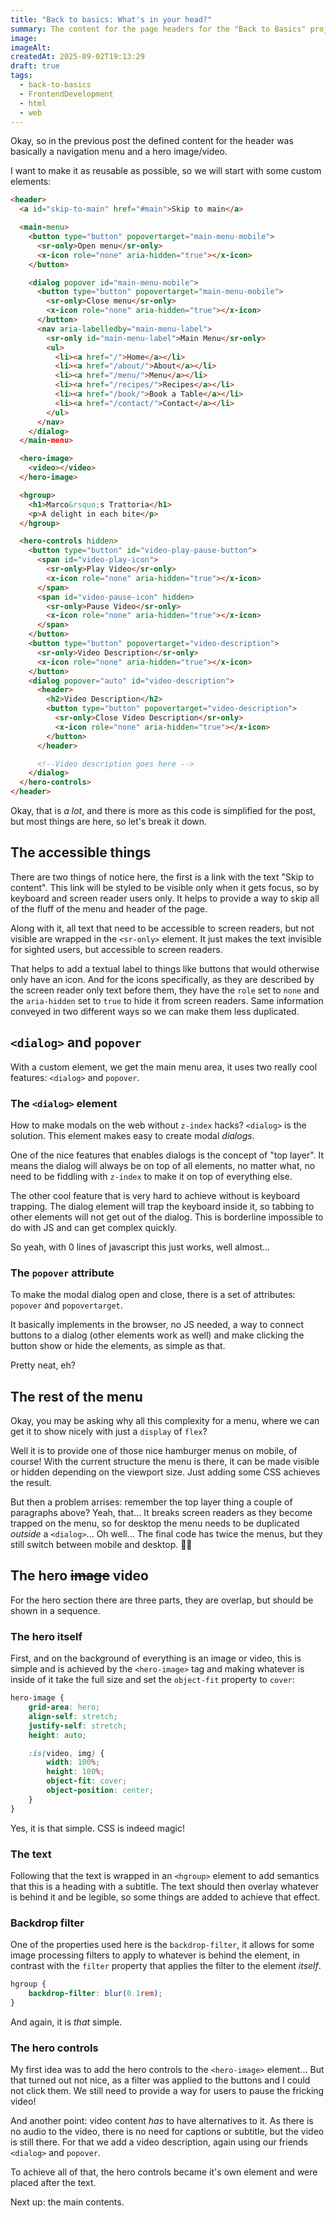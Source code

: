 ```yaml
---
title: "Back to basics: What's in your head?"
summary: The content for the page headers for the "Back to Basics" project.
image:
imageAlt:
createdAt: 2025-09-02T19:13:29
draft: true
tags:
  - back-to-basics
  - FrontendDevelopment
  - html
  - web
---
```


Okay, so in the previous post the defined content for the header was basically a navigation menu and a hero image/video.

I want to make it as reusable as possible, so we will start with some custom elements:

```html
<header>
  <a id="skip-to-main" href="#main">Skip to main</a>

  <main-menu>
    <button type="button" popovertarget="main-menu-mobile">
      <sr-only>Open menu</sr-only>
      <x-icon role="none" aria-hidden="true"></x-icon>
    </button>

    <dialog popover id="main-menu-mobile">
      <button type="button" popovertarget="main-menu-mobile">
        <sr-only>Close menu</sr-only>
        <x-icon role="none" aria-hidden="true"></x-icon>
      </button>
      <nav aria-labelledby="main-menu-label">
        <sr-only id="main-menu-label">Main Menu</sr-only>
        <ul>
          <li><a href="/">Home</a></li>
          <li><a href="/about/">About</a></li>
          <li><a href="/menu/">Menu</a></li>
          <li><a href="/recipes/">Recipes</a></li>
          <li><a href="/book/">Book a Table</a></li>
          <li><a href="/contact/">Contact</a></li>
        </ul>
      </nav>
    </dialog>
  </main-menu>

  <hero-image>
    <video></video>
  </hero-image>

  <hgroup>
    <h1>Marco&rsquo;s Trattoria</h1>
    <p>A delight in each bite</p>
  </hgroup>

  <hero-controls hidden>
    <button type="button" id="video-play-pause-button">
      <span id="video-play-icon">
        <sr-only>Play Video</sr-only>
        <x-icon role="none" aria-hidden="true"></x-icon>
      </span>
      <span id="video-pause-icon" hidden>
        <sr-only>Pause Video</sr-only>
        <x-icon role="none" aria-hidden="true"></x-icon>
      </span>
    </button>
    <button type="button" popovertarget="video-description">
      <sr-only>Video Description</sr-only>
      <x-icon role="none" aria-hidden="true"></x-icon>
    </button>
    <dialog popover="auto" id="video-description">
      <header>
        <h2>Video Description</h2>
        <button type="button" popovertarget="video-description">
          <sr-only>Close Video Description</sr-only>
          <x-icon role="none" aria-hidden="true"></x-icon>
        </button>
      </header>

      <!--Video description goes here -->
    </dialog>
  </hero-controls>
</header>
```

Okay, that is _a lot_, and there is more as this code is simplified for the post, but most things are here, so let's break it down.

## The accessible things

There are two things of notice here, the first is a link with the text "Skip to content". This link will be styled to be visible only when it gets focus, so by keyboard and screen reader users only. It helps to provide a way to skip all of the fluff of the menu and header of the page.

Along with it, all text that need to be accessible to screen readers, but not visible are wrapped in the `<sr-only>` element. It just makes the text invisible for sighted users, but accessible to screen readers.

That helps to add a textual label to things like buttons that would otherwise only have an icon. And for the icons specifically, as they are described by the screen reader only text before them, they have the `role` set to `none` and the `aria-hidden` set to `true` to hide it from screen readers. Same information conveyed in two different ways so we can make them less duplicated.

## `<dialog>` and `popover`

With a custom element, we get the main menu area, it uses two really cool features: `<dialog>` and `popover`.

### The `<dialog>` element

How to make modals on the web without `z-index` hacks? `<dialog>` is the solution. This element makes easy to create modal _dialogs_.

One of the nice features that enables dialogs is the concept of "top layer". It means the dialog will always be on top of all elements, no matter what, no need to be fiddling with `z-index` to make it on top of everything else.

The other cool feature that is very hard to achieve without is keyboard trapping. The dialog element will trap the keyboard inside it, so tabbing to other elements will not get out of the dialog. This is borderline impossible to do with JS and can get complex quickly.

So yeah, with 0 lines of javascript this just works, well almost...

### The `popover` attribute

To make the modal dialog open and close, there is a set of attributes: `popover` and `popovertarget`.

It basically implements in the browser, no JS needed, a way to connect buttons to a dialog (other elements work as well) and make clicking the button show or hide the elements, as simple as that.

Pretty neat, eh?

## The rest of the menu

Okay, you may be asking why all this complexity for a menu, where we can get it to show nicely with just a `display` of `flex`?

Well it is to provide one of those nice hamburger menus on mobile, of course! With the current structure the menu is there, it can be made visible or hidden depending on the viewport size. Just adding some CSS achieves the result.

But then a problem arrises: remember the top layer thing a couple of paragraphs above? Yeah, that... It breaks screen readers as they become trapped on the menu, so for desktop the menu needs to be duplicated _outside_ a `<dialog>`... Oh well... The final code has twice the menus, but they still switch between mobile and desktop. 🤷‍♂️

## The hero ~~image~~ video

For the hero section there are three parts, they are overlap, but should be shown in a sequence.

### The hero itself

First, and on the background of everything is an image or video, this is simple and is achieved by the `<hero-image>` tag and making whatever is inside of it take the full size and set the `object-fit` property to `cover`:

```css
hero-image {
	grid-area: hero;
	align-self: stretch;
	justify-self: stretch;
	height: auto;

	:is(video, img) {
		width: 100%;
		height: 100%;
		object-fit: cover;
		object-position: center;
	}
}
```

Yes, it is that simple. CSS is indeed magic!

### The text

Following that the text is wrapped in an `<hgroup>` element to add semantics that this is a heading with a subtitle. The text should then overlay whatever is behind it and be legible, so some things are added to achieve that effect.

### Backdrop filter

One of the properties used here is the `backdrop-filter`, it allows for some image processing filters to apply to whatever is behind the element, in contrast with the `filter` property that applies the filter to the element _itself_.

```css
hgroup {
	backdrop-filter: blur(0.1rem);
}
```

And again, it is _that_ simple.

### The hero controls

My first idea was to add the hero controls to the `<hero-image>` element... But that turned out not nice, as a filter was applied to the buttons and I could not click them. We still need to provide a way for users to pause the fricking video!

And another point: video content _has_ to have alternatives to it. As there is no audio to the video, there is no need for captions or subtitle, but the video is still there. For that we add a video description, again using our friends `<dialog>` and `popover`.

To achieve all of that, the hero controls became it's own element and were placed after the text.

Next up: the main contents.
